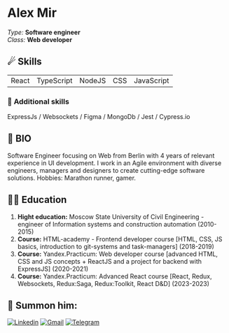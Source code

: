 # Alex Mir 
*Type:* **Software engineer** <br/>
*Class:* **Web developer** <br/>

## ☄ **Skills**<br/>

<table>
    <tbody>
        <tr>
            <td>React
            </td>
            <td>TypeScript
            </td>
            <td>NodeJS
            </td>
            <td>CSS
            </td>
            <td>JavaScript
            </td>
        </tr>
    </tbody>
</table>

### 🌠 **Additional skills**<br/>

ExpressJs / Websockets / Figma / MongoDb / Jest / Cypress.io

## 📜 **BIO**<br/>

Software Engineer focusing on Web from Berlin with 4 years of relevant experience in UI development. I work in an Agile environment with diverse engineers, managers and designers to create cutting-edge software solutions.
Hobbies: Marathon runner, gamer.

## 👨‍🎓 Education 
1. **Hight education:** Moscow State University of Civil Engineering - engineer of Information systems and construction automation (2010-2015)
2. **Course:** HTML-academy - Frontend developer course [HTML, CSS, JS basics, introduction to git-systems and task-managers] (2018-2019)
3. **Course:** Yandex.Practicum: Web developer course [advanced HTML, CSS and JS concepts + ReactJS and a project for backend with ExpressJS] (2020-2021)
4. **Course:** Yandex.Practicum: Advanced React course [React, Redux, Websockets, Redux:Saga, Redux:Toolkit, React D&D] (2023-2023)

## 🧙 **Summon him**:<br/>

[![Linkedin](https://img.shields.io/static/v1?label=&message=Linkedin&color=0E7FBF&&&style=flat&logo=linkedin&logoColor=white)](https://www.linkedin.com/in/https://www.linkedin.com/in/xelarim/)
[![Gmail](https://img.shields.io/static/v1?label=Gmail&labelColor=EA0008&message=totfront@gmail.com&color=555555&style=flat&logo=gmail&logoColor=white)](mailto:totfront@gmail.com)
[![Telegram](https://img.shields.io/static/v1?label=&message=Telegram&color=0E7FBF&&&style=flat&logo=telegram&logoColor=white)](https://t.me/xelarim)
